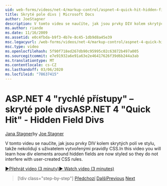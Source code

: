 ```yaml
---
uid: web-forms/videos/net-4/markup-control/aspnet-4-quick-hit-hidden-field-divs
title: Skryté pole divs | Microsoft Docs
author: JoeStagner
description: V tomto videu se naučíte, jak jsou prvky DIV kolem skrytých polí ve stylu, takže nekolidují s uživatelem vytvořenými pravidly CSS.
ms.author: riande
ms.date: 11/16/2009
ms.assetid: e0c4fbda-b9f3-4b7e-8c45-1db9d8a45e39
msc.legacyurl: /web-forms/videos/net-4/markup-control/aspnet-4-quick-hit-hidden-field-divs
msc.type: video
ms.openlocfilehash: 5f90f718ed267db90c95995c02c63872b497a005
ms.sourcegitcommit: e7e91932a6e91a63e2e46417626f39d6b244a3ab
ms.translationtype: MT
ms.contentlocale: cs-CZ
ms.lasthandoff: 03/06/2020
ms.locfileid: "78637415"
---
```

# <a name="aspnet-4-quick-hit---hidden-field-divs"></a><span data-ttu-id="5f21c-103">ASP.NET 4 "rychlé přístupy" – skryté pole divs</span><span class="sxs-lookup"><span data-stu-id="5f21c-103">ASP.NET 4 "Quick Hit" - Hidden Field Divs</span></span>

<span data-ttu-id="5f21c-104">[Jana Stagner](https://github.com/JoeStagner)</span><span class="sxs-lookup"><span data-stu-id="5f21c-104">by [Joe Stagner](https://github.com/JoeStagner)</span></span>

<span data-ttu-id="5f21c-105">V tomto videu se naučíte, jak jsou prvky DIV kolem skrytých polí ve stylu, takže nekolidují s uživatelem vytvořenými pravidly CSS.</span><span class="sxs-lookup"><span data-stu-id="5f21c-105">In this video you will learn how div elements around hidden fields are now styled so they do not interfere with user-created CSS rules.</span></span>

[<span data-ttu-id="5f21c-106">&#9654;Přehrát video (3 minuty)</span><span class="sxs-lookup"><span data-stu-id="5f21c-106">&#9654; Watch video (3 minutes)</span></span>](https://channel9.msdn.com/Blogs/ASP-NET-Site-Videos/aspnet-4-quick-hit-hidden-field-divs)

> [!div class="step-by-step"]
> <span data-ttu-id="5f21c-107">[Předchozí](aspnet-4-quick-hit-tableless-menu-control.md)
> [Další](aspnet-4-quick-hit-disabled-control-styling.md)</span><span class="sxs-lookup"><span data-stu-id="5f21c-107">[Previous](aspnet-4-quick-hit-tableless-menu-control.md)
[Next](aspnet-4-quick-hit-disabled-control-styling.md)</span></span>
